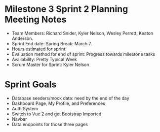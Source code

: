 # Milestone 3 Sprint 2 Planning Meeting Notes

- Team Members: Richard Snider, Kyler Nelson, Wesley Perrett, Keaton Anderson.
- Sprint End date: Spring Break: March 7.
- Hours estimated for sprint:
- Evaluation method for end of sprint: Progress towards milestone tasks
- Availability: Pretty Typical Week
- Scrum Master for Sprint: Kyler Nelson

# Sprint Goals

- Database seeders/mock data: need by the end of the day
- Dashboard Page, My Profile, and Preferences
- Auth System
- Switch to Vue 2 and get Bootstrap Imported
- Navbar
- Data endpoints for those three pages
